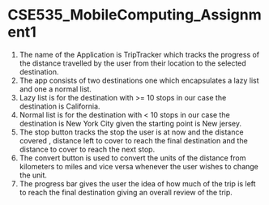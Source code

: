 # CSE535_MobileComputing_Assignment1
1. The name of the Application is TripTracker which tracks the progress of the distance travelled by the user from their location to the selected destination.
2. The app consists of two destinations one which encapsulates a lazy list and one a normal list.
3. Lazy list is for the destination with >= 10 stops in our case the destination is California.
4. Normal list is for the destination with < 10 stops in our case the destination is New York City given the starting point is New jersey.
5. The stop button tracks the stop the user is at now and the distance covered , distance left to cover to reach the final destination and the distance to cover to reach the next stop.
6. The convert button is used to convert the units of the distance from kilometers to miles and vice versa whenever the user wishes to change the unit.
7. The progress bar gives the user the idea of how much of the trip is left to reach the final destination giving an overall review of the trip.
